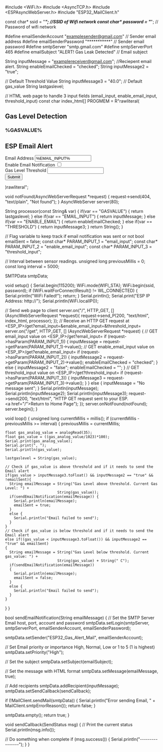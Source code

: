 #include <WiFi.h>
#include <AsyncTCP.h>
#include <ESPAsyncWebServer.h>
#include "ESP32_MailClient.h"
 
const char* ssid = "***********";        //SSID of Wifi network
const char* password = "***********";   // Password of wifi network
 
#define emailSenderAccount    "examplesender@gmail.com"    // Sender email address
#define emailSenderPassword   "***********"            // Sender email password
#define smtpServer            "smtp.gmail.com"
#define smtpServerPort        465
#define emailSubject          "ALERT! Gas Leak Detected"   // Email subject
 
 
String inputMessage = "examplereceiver@gmail.com";   //Reciepent email alert.
String enableEmailChecked = "checked";
String inputMessage2 = "true";
 
// Default Threshold Value
String inputMessage3 = "40.0";                    // Default gas_value
String lastgaslevel;
 
 
// HTML web page to handle 3 input fields (email_input, enable_email_input, threshold_input)
const char index_html[] PROGMEM = R"rawliteral(
<!DOCTYPE HTML><html><head>
  <title>Email Notification with Gas Level</title>
  <meta name="viewport" content="width=device-width, initial-scale=1">
  </head><body>
  <h2>Gas Level Detection</h2> 
  <h3>%GASVALUE%</h3>
  <h2>ESP Email Alert</h2>
  <form action="/get">
    Email Address <input type="email" name="email_input" value="%EMAIL_INPUT%" required><br>
    Enable Email Notification <input type="checkbox" name="enable_email_input" value="true" %ENABLE_EMAIL%><br>
    Gas Level Threshold <input type="number" step="0.1" name="threshold_input" value="%THRESHOLD%" required><br>
    <input type="submit" value="Submit">
  </form>
</body></html>)rawliteral";
 
void notFound(AsyncWebServerRequest *request) 
{
  request->send(404, "text/plain", "Not found");
}
AsyncWebServer server(80);
 
String processor(const String& var)
{
  if(var == "GASVALUE")
  {
    return lastgaslevel;
  }
  else if(var == "EMAIL_INPUT")
  {
    return inputMessage;
  }
  else if(var == "ENABLE_EMAIL")
  {
    return enableEmailChecked;
  }
  else if(var == "THRESHOLD")
  {
    return inputMessage3;
  }
  return String();
}
 
 
// Flag variable to keep track if email notification was sent or not
bool emailSent = false;
const char* PARAM_INPUT_1 = "email_input";
const char* PARAM_INPUT_2 = "enable_email_input";
const char* PARAM_INPUT_3 = "threshold_input";
 
// Interval between sensor readings. 
unsigned long previousMillis = 0;     
const long interval = 5000;    
 
SMTPData smtpData;
 
 
void setup() 
{
  Serial.begin(115200);
  WiFi.mode(WIFI_STA);
  WiFi.begin(ssid, password);
  if (WiFi.waitForConnectResult() != WL_CONNECTED) 
  {
    Serial.println("WiFi Failed!");
    return;
  }
  Serial.println();
  Serial.print("ESP IP Address: http://");
  Serial.println(WiFi.localIP());
  
 
  // Send web page to client
  server.on("/", HTTP_GET, [](AsyncWebServerRequest *request){
    request->send_P(200, "text/html", index_html, processor);
  });
  // Receive an HTTP GET request at <ESP_IP>/get?email_input=<inputMessage>&enable_email_input=<inputMessage2>&threshold_input=<inputMessage3>
  server.on("/get", HTTP_GET, [] (AsyncWebServerRequest *request) {
    // GET email_input value on <ESP_IP>/get?email_input=<inputMessage>
    if (request->hasParam(PARAM_INPUT_1)) {
      inputMessage = request->getParam(PARAM_INPUT_1)->value();
      // GET enable_email_input value on <ESP_IP>/get?enable_email_input=<inputMessage2>
      if (request->hasParam(PARAM_INPUT_2)) {
        inputMessage2 = request->getParam(PARAM_INPUT_2)->value();
        enableEmailChecked = "checked";
      }
      else 
      {
        inputMessage2 = "false";
        enableEmailChecked = "";
      }
      // GET threshold_input value on <ESP_IP>/get?threshold_input=<inputMessage3>
      if (request->hasParam(PARAM_INPUT_3)) {
        inputMessage3 = request->getParam(PARAM_INPUT_3)->value();
      }
    }
    else {
      inputMessage = "No message sent";
    }
    Serial.println(inputMessage);
    Serial.println(inputMessage2);
    Serial.println(inputMessage3);
    request->send(200, "text/html", "HTTP GET request sent to your ESP.<br><a href=\"/\">Return to Home Page</a>");
  });
  server.onNotFound(notFound);
  server.begin();
}
 
 
 
void loop() 
{
  unsigned long currentMillis = millis();
  if (currentMillis - previousMillis >= interval) {
    previousMillis = currentMillis;
 
    float gas_analog_value = analogRead(35);
    float gas_value = ((gas_analog_value/1023)*100);
    Serial.print(gas_analog_value);
    Serial.print(", ");
    Serial.println(gas_value);
    
    lastgaslevel = String(gas_value);
    
    // Check if gas_value is above threshold and if it needs to send the Email alert
    if(gas_value > inputMessage3.toFloat() && inputMessage2 == "true" && !emailSent){
      String emailMessage = String("Gas Level above threshold. Current Gas Level: ") + 
                            String(gas_value));
      if(sendEmailNotification(emailMessage)) {
        Serial.println(emailMessage);
        emailSent = true;
      }
      else {
        Serial.println("Email failed to send");
      }    
    }
    // Check if gas_value is below threshold and if it needs to send the Email alert
    else if((gas_value < inputMessage3.toFloat()) && inputMessage2 == "true" && emailSent) 
    {
      String emailMessage = String("Gas Level below threshold. Current gas_value: ") + 
                            String(gas_value) + String(" C");
      if(sendEmailNotification(emailMessage)) 
      {
        Serial.println(emailMessage);
        emailSent = false;
      }
      else {
        Serial.println("Email failed to send");
      }
    }
  }
}
 
 
bool sendEmailNotification(String emailMessage)
{
  // Set the SMTP Server Email host, port, account and password
  smtpData.setLogin(smtpServer, smtpServerPort, emailSenderAccount, emailSenderPassword);
  
  smtpData.setSender("ESP32_Gas_Alert_Mail", emailSenderAccount);
  
  // Set Email priority or importance High, Normal, Low or 1 to 5 (1 is highest)
  smtpData.setPriority("High");
  
  // Set the subject
  smtpData.setSubject(emailSubject);
  
  // Set the message with HTML format
  smtpData.setMessage(emailMessage, true);
  
  // Add recipients
  smtpData.addRecipient(inputMessage);
  smtpData.setSendCallback(sendCallback);
  
  if (!MailClient.sendMail(smtpData)) 
{
    Serial.println("Error sending Email, " + MailClient.smtpErrorReason());
    return false;
  }
 
  smtpData.empty();
  return true;
}
 
 
void sendCallback(SendStatus msg) 
{
  // Print the current status
  Serial.println(msg.info());
  
  // Do something when complete
  if (msg.success()) 
{
    Serial.println("----------------");
  }
}
